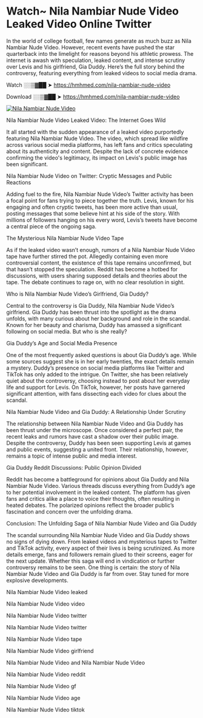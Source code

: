 # Watch~ Nila Nambiar Nude Video Leaked Video Online Twitter

In the world of college football, few names generate as much buzz as Nila Nambiar Nude Video. However, recent events have pushed the star quarterback into the limelight for reasons beyond his athletic prowess. The internet is awash with speculation, leaked content, and intense scrutiny over Levis and his girlfriend, Gia Duddy. Here’s the full story behind the controversy, featuring everything from leaked videos to social media drama.

Watch ░░▒▓██ ➤ https://hmhmed.com/nila-nambiar-nude-video

Download ░░▒▓██ ➤ https://hmhmed.com/nila-nambiar-nude-video

[![Nila Nambiar Nude Video](https://i.imgur.com/dJHk4Zq.gif)](https://hmhmed.com/nila-nambiar-nude-video)

Nila Nambiar Nude Video Leaked Video: The Internet Goes Wild

It all started with the sudden appearance of a leaked video purportedly featuring Nila Nambiar Nude Video. The video, which spread like wildfire across various social media platforms, has left fans and critics speculating about its authenticity and content. Despite the lack of concrete evidence confirming the video's legitimacy, its impact on Levis's public image has been significant.

Nila Nambiar Nude Video on Twitter: Cryptic Messages and Public Reactions

Adding fuel to the fire, Nila Nambiar Nude Video’s Twitter activity has been a focal point for fans trying to piece together the truth. Levis, known for his engaging and often cryptic tweets, has been more active than usual, posting messages that some believe hint at his side of the story. With millions of followers hanging on his every word, Levis’s tweets have become a central piece of the ongoing saga.

The Mysterious Nila Nambiar Nude Video Tape

As if the leaked video wasn’t enough, rumors of a Nila Nambiar Nude Video tape have further stirred the pot. Allegedly containing even more controversial content, the existence of this tape remains unconfirmed, but that hasn’t stopped the speculation. Reddit has become a hotbed for discussions, with users sharing supposed details and theories about the tape. The debate continues to rage on, with no clear resolution in sight.

Who is Nila Nambiar Nude Video’s Girlfriend, Gia Duddy?

Central to the controversy is Gia Duddy, Nila Nambiar Nude Video’s girlfriend. Gia Duddy has been thrust into the spotlight as the drama unfolds, with many curious about her background and role in the scandal. Known for her beauty and charisma, Duddy has amassed a significant following on social media. But who is she really?

Gia Duddy’s Age and Social Media Presence

One of the most frequently asked questions is about Gia Duddy’s age. While some sources suggest she is in her early twenties, the exact details remain a mystery. Duddy’s presence on social media platforms like Twitter and TikTok has only added to the intrigue. On Twitter, she has been relatively quiet about the controversy, choosing instead to post about her everyday life and support for Levis. On TikTok, however, her posts have garnered significant attention, with fans dissecting each video for clues about the scandal.

Nila Nambiar Nude Video and Gia Duddy: A Relationship Under Scrutiny

The relationship between Nila Nambiar Nude Video and Gia Duddy has been thrust under the microscope. Once considered a perfect pair, the recent leaks and rumors have cast a shadow over their public image. Despite the controversy, Duddy has been seen supporting Levis at games and public events, suggesting a united front. Their relationship, however, remains a topic of intense public and media interest.

Gia Duddy Reddit Discussions: Public Opinion Divided

Reddit has become a battleground for opinions about Gia Duddy and Nila Nambiar Nude Video. Various threads discuss everything from Duddy’s age to her potential involvement in the leaked content. The platform has given fans and critics alike a place to voice their thoughts, often resulting in heated debates. The polarized opinions reflect the broader public’s fascination and concern over the unfolding drama.

Conclusion: The Unfolding Saga of Nila Nambiar Nude Video and Gia Duddy

The scandal surrounding Nila Nambiar Nude Video and Gia Duddy shows no signs of dying down. From leaked videos and mysterious tapes to Twitter and TikTok activity, every aspect of their lives is being scrutinized. As more details emerge, fans and followers remain glued to their screens, eager for the next update. Whether this saga will end in vindication or further controversy remains to be seen. One thing is certain: the story of Nila Nambiar Nude Video and Gia Duddy is far from over. Stay tuned for more explosive developments.

Nila Nambiar Nude Video leaked

Nila Nambiar Nude Video video

Nila Nambiar Nude Video twitter

Nila Nambiar Nude Video twitter

Nila Nambiar Nude Video tape

Nila Nambiar Nude Video girlfriend

Nila Nambiar Nude Video and Nila Nambiar Nude Video

Nila Nambiar Nude Video reddit

Nila Nambiar Nude Video gf

Nila Nambiar Nude Video age

Nila Nambiar Nude Video tiktok